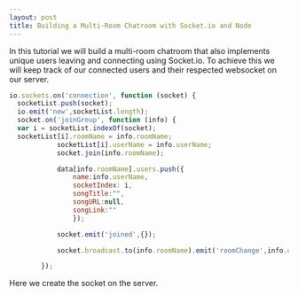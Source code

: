 ```yaml
---
layout: post
title: Building a Multi-Room Chatroom with Socket.io and Node
---
```


In this tutorial we will build a multi-room chatroom that also implements unique users leaving and connecting using Socket.io. To achieve this we will keep track of our connected users and their respected websocket on our server.
``` javascript
io.sockets.on('connection', function (socket) {
  socketList.push(socket);
  io.emit('new',socketList.length);
  socket.on('joinGroup', function (info) {
  var i = socketList.indexOf(socket);
  socketList[i].roomName = info.roomName;
            socketList[i].userName = info.userName;
            socket.join(info.roomName);

            data[info.roomName].users.push({
                name:info.userName,
                socketIndex: i,
                songTitle:"",
                songURL:null,
                songLink:""
                });

            socket.emit('joined',{});

            socket.broadcast.to(info.roomName).emit('roomChange',info.userName + " Joined the Party!");

        });
```

Here we create the socket on the server.
